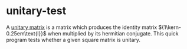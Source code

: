 # unitary-test
A [unitary matrix](https://en.wikipedia.org/wiki/Unitary_matrix) is a matrix which produces the identity matrix ${1\kern-0.25em\text{l}}$ when multiplied by its hermitian conjugate. This quick program tests whether a given square matrix is unitary.
